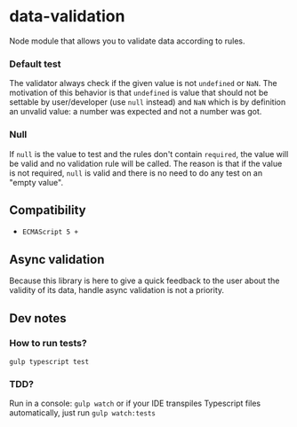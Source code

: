 # data-validation
Node module that allows you to validate data according to rules.

### Default test
The validator always check if the given value is not `undefined` or `NaN`.
The motivation of this behavior is that `undefined` is value that should not be settable by user/developer (use `null` instead)
and `NaN` which is by definition an unvalid value: a number was expected and not a number was got.

### Null
If `null` is the value to test and the rules don't contain `required`, the value will be valid and no validation rule will be called.
The reason is that if the value is not required, `null` is valid and there is no need to do any test on an "empty value".

## Compatibility
* `ECMAScript 5 +`

## Async validation
Because this library is here to give a quick feedback to the user about the validity of its data, handle async validation is not a priority.

## Dev notes

### How to run tests?

`gulp typescript test`

### TDD?

Run in a console: `gulp watch` or if your IDE transpiles Typescript files automatically, just run `gulp watch:tests`
